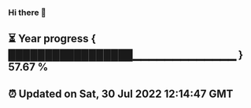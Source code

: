 ### Hi there 👋
⏳ Year progress { █████████████████▁▁▁▁▁▁▁▁▁▁▁▁▁ } 57.67 %
---
⏰ Updated on Sat, 30 Jul 2022 12:14:47 GMT
---
